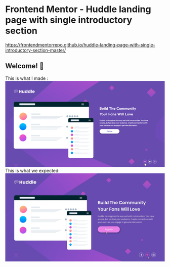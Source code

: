 # Frontend Mentor - Huddle landing page with single introductory section
https://frontendmentorrepo.github.io/huddle-landing-page-with-single-introductory-section-master/

## Welcome! 👋
This is what I made :
<img src="https://github.com/FrontendMentorRepo/huddle-landing-page-with-single-introductory-section-master/blob/main/result.png"/>
<Br/>
This is what we expected:
<img src="https://github.com/FrontendMentorRepo/huddle-landing-page-with-single-introductory-section-master/blob/main/design/active-states.jpg"/>
